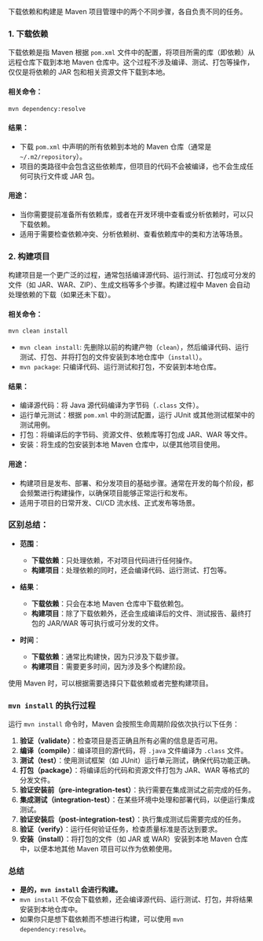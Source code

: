 下载依赖和构建是 Maven 项目管理中的两个不同步骤，各自负责不同的任务。

### 1. 下载依赖

下载依赖是指 Maven 根据 `pom.xml` 文件中的配置，将项目所需的库（即依赖）从远程仓库下载到本地 Maven 仓库中。这个过程不涉及编译、测试、打包等操作，仅仅是将依赖的 JAR 包和相关资源文件下载到本地。

#### 相关命令：
```bash
mvn dependency:resolve
```

#### 结果：
- 下载 `pom.xml` 中声明的所有依赖到本地的 Maven 仓库（通常是 `~/.m2/repository`）。
- 项目的类路径中会包含这些依赖库，但项目的代码不会被编译，也不会生成任何可执行文件或 JAR 包。

#### 用途：
- 当你需要提前准备所有依赖库，或者在开发环境中查看或分析依赖时，可以只下载依赖。
- 适用于需要检查依赖冲突、分析依赖树、查看依赖库中的类和方法等场景。

### 2. 构建项目

构建项目是一个更广泛的过程，通常包括编译源代码、运行测试、打包成可分发的文件（如 JAR、WAR、ZIP）、生成文档等多个步骤。构建过程中 Maven 会自动处理依赖的下载（如果还未下载）。

#### 相关命令：
```bash
mvn clean install
```

- `mvn clean install`: 先删除以前的构建产物（`clean`），然后编译代码、运行测试、打包、并将打包的文件安装到本地仓库中（`install`）。
- `mvn package`: 只编译代码、运行测试和打包，不安装到本地仓库。

#### 结果：
- 编译源代码：将 Java 源代码编译为字节码（`.class` 文件）。
- 运行单元测试：根据 `pom.xml` 中的测试配置，运行 JUnit 或其他测试框架中的测试用例。
- 打包：将编译后的字节码、资源文件、依赖库等打包成 JAR、WAR 等文件。
- 安装：将生成的包安装到本地 Maven 仓库中，以便其他项目使用。

#### 用途：
- 构建项目是发布、部署、和分发项目的基础步骤。通常在开发的每个阶段，都会频繁进行构建操作，以确保项目能够正常运行和发布。
- 适用于项目的日常开发、CI/CD 流水线、正式发布等场景。

### 区别总结：

- **范围**：
  - **下载依赖**：只处理依赖，不对项目代码进行任何操作。
  - **构建项目**：处理依赖的同时，还会编译代码、运行测试、打包等。

- **结果**：
  - **下载依赖**：只会在本地 Maven 仓库中下载依赖包。
  - **构建项目**：除了下载依赖外，还会生成编译后的文件、测试报告、最终打包的 JAR/WAR 等可执行或可分发的文件。

- **时间**：
  - **下载依赖**：通常比构建快，因为只涉及下载步骤。
  - **构建项目**：需要更多时间，因为涉及多个构建阶段。

使用 Maven 时，可以根据需要选择只下载依赖或者完整构建项目。


### `mvn install` 的执行过程

运行 `mvn install` 命令时，Maven 会按照生命周期阶段依次执行以下任务：

1. **验证（validate）**：检查项目是否正确且所有必需的信息是否可用。
2. **编译（compile）**：编译项目的源代码，将 `.java` 文件编译为 `.class` 文件。
3. **测试（test）**：使用测试框架（如 JUnit）运行单元测试，确保代码功能正确。
4. **打包（package）**：将编译后的代码和资源文件打包为 JAR、WAR 等格式的分发文件。
5. **验证安装前（pre-integration-test）**：执行需要在集成测试之前完成的任务。
6. **集成测试（integration-test）**：在某些环境中处理和部署代码，以便运行集成测试。
7. **验证安装后（post-integration-test）**：执行集成测试后需要完成的任务。
8. **验证（verify）**：运行任何验证任务，检查质量标准是否达到要求。
9. **安装（install）**：将打包的文件（如 JAR 或 WAR）安装到本地 Maven 仓库中，以便本地其他 Maven 项目可以作为依赖使用。

### 总结
- **是的，`mvn install` 会进行构建。**
- `mvn install` 不仅会下载依赖，还会编译源代码、运行测试、打包，并将结果安装到本地仓库中。
- 如果你只是想下载依赖而不想进行构建，可以使用 `mvn dependency:resolve`。